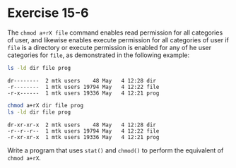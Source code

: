 # Exercise 15-6

The `chmod a+rX file` command enables read permission for all categories of user, and likewise
enables execute permission for all categories of user if `file` is a directory or execute
permission is enabled for any of he user categories for `file`, as demonstrated in the following
example:

```bash
ls -ld dir file prog
```

```
dr--------	2 mtk users	   48 May	4 12:28 dir
-r--------	1 mtk users	19794 May	4 12:22 file
-r-x------	1 mtk users	19336 May	4 12:21 prog
```

```bash
chmod a+rX dir file prog
ls -ld dir file prog
```

```
dr-xr-xr-x	2 mtk users	   48 May	4 12:28 dir
-r--r--r--	1 mtk users	19794 May	4 12:22 file
-r-xr-xr-x	1 mtk users	19336 May	4 12:21 prog
```

Write a program that uses `stat()` and `chmod()` to perform the equivalent of `chmod a+rX`.
